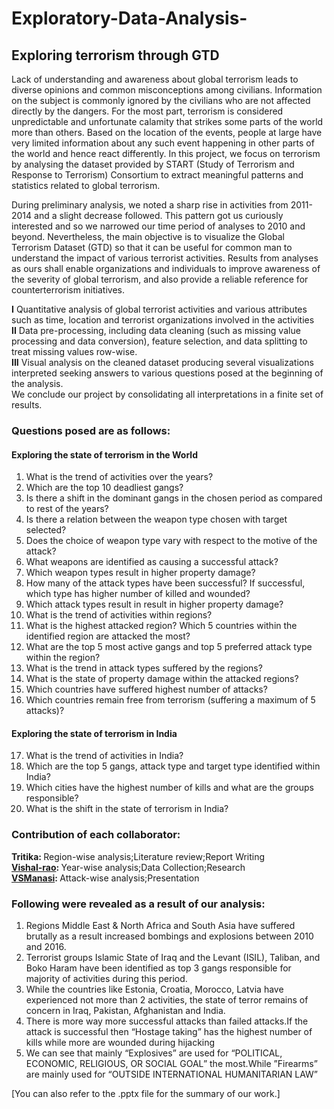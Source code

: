 # Exploratory-Data-Analysis-
## Exploring terrorism through GTD 

Lack of understanding and awareness about global terrorism leads to diverse opinions and common misconceptions among civilians. Information on the subject is commonly ignored by the civilians who are not affected directly by the dangers. For the most part, terrorism is considered unpredictable and unfortunate calamity that strikes some parts of the world more than others. Based on the location of the events, people at large have very limited information about any such event happening in other parts of the world and hence react differently. In this project, we focus on terrorism by analysing the dataset provided by START (Study of Terrorism and Response to Terrorism) Consortium to extract meaningful patterns and statistics related to global terrorism.

During preliminary analysis, we noted a sharp rise in activities from 2011-2014 and a slight decrease followed. This pattern got us curiously interested and so we narrowed our time period of analyses to 2010 and beyond. Nevertheless, the main objective is to visualize the Global Terrorism Dataset (GTD) so that it can be useful for common man to understand the impact of various terrorist activities. Results from analyses as ours shall enable organizations and individuals to improve awareness of the severity of global terrorism, and also provide a reliable reference for counterterrorism initiatives. 

<b>I</b> Quantitative analysis of global terrorist activities and various attributes such as time, location and terrorist organizations involved in the activities <br/>
<b>II</b>  Data pre-processing, including data cleaning (such as missing value processing and data conversion), feature selection, and data splitting to treat missing              values row-wise.<br/>
<b>III</b> Visual analysis on the cleaned dataset producing several visualizations interpreted seeking answers to various questions posed at the beginning of the                    analysis. <br/>
We conclude our project by consolidating all interpretations in a finite set of results.

### Questions posed are as follows:
#### Exploring the state of terrorism in the World 
1.	What is the trend of activities over the years? 
2.	Which are the top 10 deadliest gangs? 
3.	Is there a shift in the dominant gangs in the chosen period as compared to rest of the years?
4.	Is there a relation between the weapon type chosen with target selected?
5.	Does the choice of weapon type vary with respect to the motive of the attack?
6.	What weapons are identified as causing a successful attack?
7.	Which weapon types result in higher property damage?
8.	How many of the attack types have been successful? If successful, which type has higher number of killed and wounded?
9.	Which attack types result in result in higher property damage?
10.	What is the trend of activities within regions?
11.	What is the highest attacked region? Which 5 countries within the identified region are attacked the most?
12.	What are the top 5 most active gangs and top 5 preferred attack type within the region?
13.	What is the trend in attack types suffered by the regions? 
14.	What is the state of property damage within the attacked regions?
15.	Which countries have suffered highest number of attacks?
16.	Which countries remain free from terrorism (suffering a maximum of 5 attacks)?

#### Exploring the state of terrorism in India
17.	What is the trend of activities in India?
18.	Which are the top 5 gangs, attack type and target type identified within India?
19.	Which cities have the highest number of kills and what are the groups responsible?
20.	What is the shift in the state of terrorism in India?

### Contribution of each collaborator:
<b>Tritika: </b> Region-wise analysis;Literature review;Report Writing<br/>
<b>[Vishal-rao](https://github.com/vishal-rao/GTD-EDA): </b> Year-wise analysis;Data Collection;Research<br/>
<b>[VSManasi](https://github.com/VSManasi/Global-Terrorism-Database-EDA-project): </b> Attack-wise analysis;Presentation<br/>

### Following were revealed as a result of our analysis:
1. Regions Middle East & North Africa and South Asia have suffered brutally as a result increased bombings and explosions between 2010 and 2016.
2. Terrorist groups Islamic State of Iraq and the Levant (ISIL), Taliban, and Boko Haram have been identified as top 3 gangs responsible for majority of activities during this period.
3. While the countries like Estonia, Croatia, Morocco, Latvia have experienced not more than 2 activities, the state of terror remains of concern in Iraq, Pakistan, Afghanistan and India.
4. There is more way more successful attacks than failed attacks.If the attack is successful then “Hostage taking” has the highest number of kills while more are wounded during hijacking
5. We can see that mainly “Explosives” are used for “POLITICAL, ECONOMIC, RELIGIOUS, OR SOCIAL GOAL” the most.While ”Firearms” are mainly used for “OUTSIDE INTERNATIONAL HUMANITARIAN LAW” 

[You can also refer to the .pptx file for the summary of our work.]
